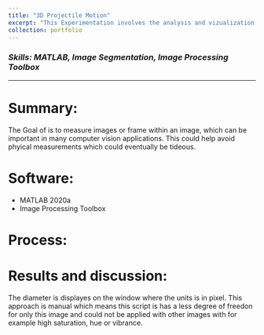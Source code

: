 ```yaml
---
title: "3D Projectile Motion"
excerpt: "This Experimentation involves the analysis and vizualization of trajectory of a projectile motion in 3D <img src='/images/projectile/projectile.gif'>"
collection: portfolio
---
```


### _Skills: MATLAB, Image Segmentation, Image Processing Toolbox_

****

Summary:
===
The Goal of is to measure images or frame within an image, which can be important in many computer vision applications. This could help avoid phyical measurements which could eventually be tideous.

Software:
===
* MATLAB 2020a
* Image Processing Toolbox

Process:
===


Results and discussion:
===
The diameter is displayes on the window where the units is in pixel. This approach is manual which means this script is has a less degree of freedon for only this image and could not be applied with other images with for example high saturation, hue or vibrance.




